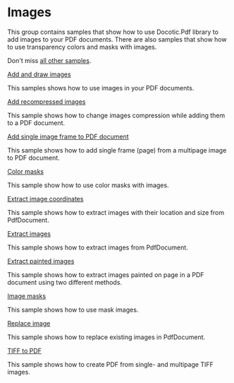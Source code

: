 # Images
This group contains samples that show how to use Docotic.Pdf library to add images to your PDF documents. There are also samples that show how to use transparency colors and masks with images.

Don't miss [all other samples](/Samples).

[Add and draw images](/Samples/Images/AddAndDrawImage)

This samples shows how to use images in your PDF documents.

[Add recompressed images](/Samples/Images/AddRecompressedImages)

This sample shows how to change images compression while adding them to a PDF document.

[Add single image frame to PDF document](/Samples/Images/AddSingleImageFrame)

This sample shows how to add single frame (page) from a multipage image to PDF document.

[Color masks](/Samples/Images/ColorMasks)

This sample show how to use color masks with images.

[Extract image coordinates](/Samples/Images/ExtractImageCoordinates)

This sample shows how to extract images with their location and size from PdfDocument.

[Extract images](/Samples/Images/ExtractImages)

This sample shows how to extract images from PdfDocument.

[Extract painted images](/Samples/Images/ExtractPaintedImages)

This sample shows how to extract images painted on page in a PDF document using two different methods.

[Image masks](/Samples/Images/ImageMasks)

This sample shows how to use mask images.

[Replace image](/Samples/Images/ReplaceImage)

This sample shows how to replace existing images in PdfDocument.

[TIFF to PDF](/Samples/Images/TiffToPdf)

This sample shows how to create PDF from single- and multipage TIFF images.
